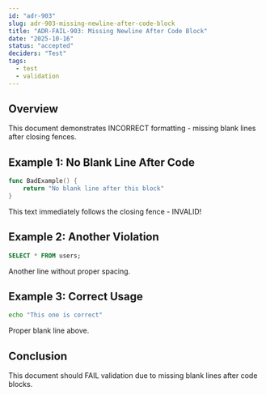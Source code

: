 ```yaml
---
id: "adr-903"
slug: adr-903-missing-newline-after-code-block
title: "ADR-FAIL-903: Missing Newline After Code Block"
date: "2025-10-16"
status: "accepted"
deciders: "Test"
tags:
  - test
  - validation
---
```


## Overview

This document demonstrates INCORRECT formatting - missing blank lines after closing fences.

## Example 1: No Blank Line After Code

```go
func BadExample() {
    return "No blank line after this block"
}
```
This text immediately follows the closing fence - INVALID!

## Example 2: Another Violation

```sql
SELECT * FROM users;
```
Another line without proper spacing.

## Example 3: Correct Usage

```bash
echo "This one is correct"
```

Proper blank line above.

## Conclusion

This document should FAIL validation due to missing blank lines after code blocks.
